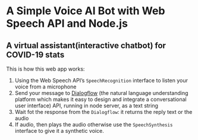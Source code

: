 # A Simple Voice AI Bot with Web Speech API and Node.js

## A virtual assistant(interactive chatbot) for COVID-19 stats

This is how this web app works:

1. Using the Web Speech API’s `SpeechRecognition` interface to listen your voice from a microphone
2. Send your message to [Dialogflow](https://dialogflow.com/) (the natural language understanding platform which makes it easy to design and integrate a conversational user interface) API, running in node server, as a text string
3. Wait fot the response from the `Dialogflow`: it returns the reply text or the audio
4. If audio, then plays the audio otherwise use the `SpeechSynthesis` interface to give it a synthetic voice.
